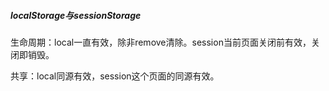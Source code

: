 



##### localStorage与sessionStorage

生命周期：local一直有效，除非remove清除。session当前页面关闭前有效，关闭即销毁。

共享：local同源有效，session这个页面的同源有效。